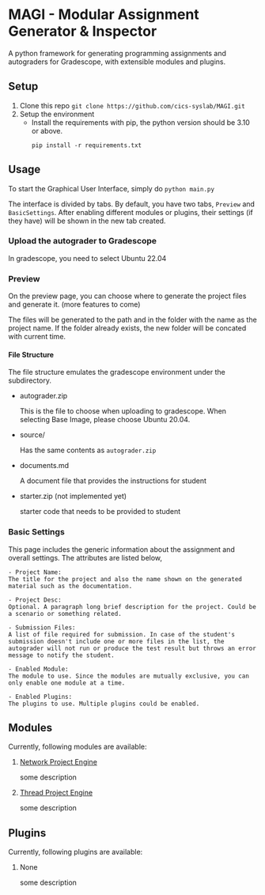 # MAGI - Modular Assignment Generator & Inspector

A python framework for generating programming assignments and autograders for Gradescope, with extensible modules and plugins.

## Setup

1. Clone this repo
   `git clone https://github.com/cics-syslab/MAGI.git`
2. Setup the environment
   - Install the requirements with pip, the python version should be 3.10 or above. 
     ```
     pip install -r requirements.txt
     ```

## Usage
To start the Graphical User Interface, simply do ```python main.py```

The interface is divided by tabs. By default, you have two tabs, `Preview` and `BasicSettings`. After enabling different
modules or plugins, their settings (if they have) will be shown in the new tab created.

### Upload the autograder to Gradescope

In gradescope, you need to select Ubuntu 22.04

### Preview

On the preview page, you can choose where to generate the project files and generate it. (more features to come)

The files will be generated to the path and in the folder with the name as the project name. If the folder already
exists, the new folder will be concated with current time.

#### File Structure

The file structure emulates the gradescope environment under the subdirectory.

- autograder.zip

  This is the file to choose when uploading to gradescope. When selecting Base Image, please choose Ubuntu 20.04.

- source/

  Has the same contents as `autograder.zip`

- documents.md

  A document file that provides the instructions for student

- starter.zip (not implemented yet)

  starter code that needs to be provided to student

### Basic Settings

This page includes the generic information about the assignment and overall settings. The attributes are listed below,

    - Project Name: 
    The title for the project and also the name shown on the generated material such as the documentation.

    - Project Desc: 
    Optional. A paragraph long brief description for the project. Could be a scenario or something related.

    - Submission Files: 
    A list of file required for submission. In case of the student's submission doesn't include one or more files in the list, the autograder will not run or produce the test result but throws an error message to notify the student.

    - Enabled Module: 
    The module to use. Since the modules are mutually exclusive, you can only enable one module at a time.

    - Enabled Plugins: 
    The plugins to use. Multiple plugins could be enabled.

## Modules

Currently, following modules are available:

1. [Network Project Engine](https://github.com/nightdawnex/gsgen/tree/main/modules/NetworkProjectEngine)

   some description

2. [Thread Project Engine](https://github.com/nightdawnex/gsgen/tree/main/modules/ThreadingProjectEngine)

   some description

## Plugins

Currently, following plugins are available:

1. None

   some description
